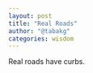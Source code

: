 ```yaml
---
layout: post
title: "Real Roads"
author: "@tabakg"
categories: wisdom
---
```


Real roads have curbs.
